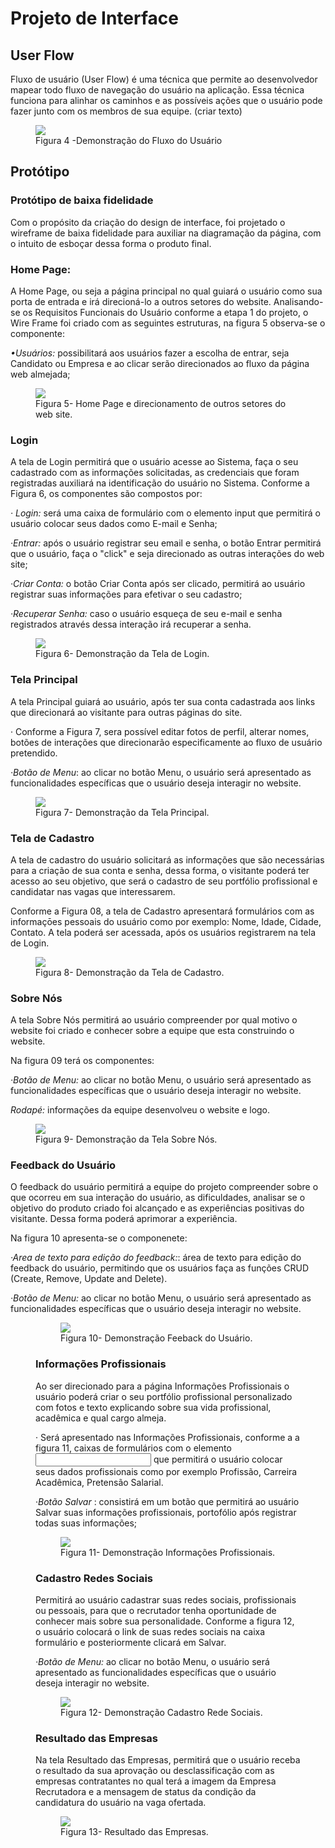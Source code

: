 
# Projeto de Interface

## User Flow

Fluxo de usuário (User Flow) é uma técnica que permite ao desenvolvedor mapear todo fluxo de navegação do usuário na aplicação. Essa técnica funciona para alinhar os caminhos e as possíveis ações que o usuário pode fazer junto com os membros de sua equipe.    (criar texto) 

<figure>
  <img src="img/prototipo.png"> <figcaption>Figura 4 -Demonstração do Fluxo do Usuário </figcaption>
</figure>


## Protótipo

### Protótipo de baixa fidelidade
 Com o propósito da criação do design de interface, foi projetado o wireframe de baixa fidelidade para auxiliar na diagramação da página, com  o intuito de esboçar dessa forma o produto final. 
 
 ### Home Page: 
  A Home Page, ou seja a página principal no qual guiará o usuário como sua porta de entrada e irá direcioná-lo a outros setores do website.
  Analisando-se os Requisitos Funcionais do Usuário conforme a etapa 1 do projeto, o Wire Frame foi criado com as seguintes  estruturas, na figura 5 observa-se o componente:


<em>•Usuários:</em>  possibilitará aos usuários fazer a escolha de entrar, seja Candidato ou Empresa e ao clicar serão direcionados ao fluxo da página web almejada;

<figure>
  <img src="img/homepage.png">
  <figcaption>Figura 5- Home Page e direcionamento de outros setores do web site. </figcaption>
</figure>

  

### Login
 A tela de Login permitirá que o usuário acesse ao Sistema, faça o seu cadastrado com as informações solicitadas, as credenciais que foram registradas auxiliará na identificação do usuário no Sistema.
 Conforme a Figura 6, os componentes são compostos por:

 <em>· Login:</em> será uma caixa de formulário com o elemento input que permitirá o usuário colocar seus dados como E-mail e Senha;

<em>·Entrar:</em>  após o usuário registrar seu email e senha, o botão Entrar permitirá que o usuário, faça o "click" e seja direcionado as outras interações do web site; 
 
 <em>·Criar Conta:</em> o botão Criar Conta após ser clicado, permitirá ao usuário registrar suas informações para efetivar o seu cadastro;

 <em>·Recuperar Senha:</em> caso o usuário esqueça de seu e-mail e senha registrados  através dessa interação irá recuperar a senha.
 
<figure> 
  <img src="img/login.png">
  <figcaption> Figura 6- Demonstração da Tela de Login.</figcaption>
</figure>


### Tela Principal
 A tela Principal guiará ao usuário, após ter sua conta cadastrada aos links que direcionará ao visitante para outras páginas do site. 

 · Conforme a  Figura 7, sera possível editar fotos de perfil, alterar nomes, botões de interações que direcionarão  especificamente ao fluxo de usuário pretendido.

 <em>·Botão de Menu</em>: ao clicar no botão Menu, o usuário será apresentado as funcionalidades específicas que o usuário deseja interagir no website.


<figure> 
  <img src="img/principal.png">
  <figcaption> Figura 7- Demonstração da Tela Principal.</figcaption>
</figure>

### Tela de Cadastro

A tela de cadastro do usuário solicitará as informações que são necessárias para a criação de sua conta e senha, dessa forma, o visitante poderá ter acesso ao seu objetivo, que será o cadastro de seu portfólio profissional e candidatar nas vagas que interessarem.

 Conforme a Figura 08, a tela de Cadastro apresentará  formulários com as informaçōes pessoais do usuário como por exemplo: Nome, Idade, Cidade, Contato.
 A tela poderá ser acessada, após os usuários registrarem na tela de Login. 


<figure> 
  <img src="img/Criarconta.png">
  <figcaption> Figura 8- Demonstração da Tela de Cadastro.</figcaption>
</figure>

### Sobre Nós

A tela Sobre Nós permitirá ao usuário compreender por qual motivo o website foi criado e conhecer sobre a equipe que esta construindo o website. 

  Na figura 09 terá os componentes:

  <em>·Botão de Menu:</em> ao clicar no botão Menu, o usuário será apresentado as funcionalidades específicas que o usuário deseja interagir no website.

  <em>Rodapé:</em> informações da equipe desenvolveu o website e logo.

<figure> 
  <img src="img/Sobrenos.png">
  <figcaption> Figura 9- Demonstração da Tela Sobre Nós.</figcaption>
</figure>

### Feedback do Usuário
 O feedback do usuário permitirá a equipe do projeto compreender sobre  o que ocorreu em sua interação do usuário, as dificuldades, analisar se o objetivo do produto criado foi alcançado e as experiências positivas do visitante. 
 Dessa forma poderá aprimorar a experiência.
   
   Na figura 10 apresenta-se o componenete:

  <em>·Area de texto para edição do feedback:</em>: área de texto para edição do feedback do usuário, permitindo que os usuários faça as funções CRUD (Create, Remove, Update and Delete).

 <em>·Botão de Menu:</em> ao clicar no botão Menu, o usuário será apresentado as funcionalidades específicas que o usuário deseja interagir no website.<figure>
 
 <figure> 
  <img src="img/Feedbackdousuario.png">
   <figcaption> Figura 10- Demonstração Feeback do Usuário.</figcaption>
</figure>

### Informações Profissionais
 Ao ser direcionado para a página Informações Profissionais o usuário poderá criar o seu portfólio profissional personalizado com fotos e texto explicando sobre sua vida profissional, acadêmica e qual cargo almeja. 

· Será apresentado nas Informações Profissionais, conforme a a figura 11, caixas de formulários com o elemento <input> que permitirá o usuário colocar seus dados profissionais como por exemplo Profissão, Carreira Acadêmica, Pretensão Salarial.

·<em>Botão Salvar</em> : consistirá em um botão que permitirá ao usuário Salvar suas informações profissionais, portofólio após registrar todas suas informações;

 <figure> 
  <img src="img/Informacoesprofi.png">
   <figcaption> Figura 11- Demonstração Informações Profissionais.</figcaption>
</figure>

 ### Cadastro Redes Sociais 
  Permitirá ao usuário cadastrar suas redes sociais, profissionais ou pessoais, para que o recrutador tenha oportunidade de conhecer mais sobre sua personalidade.
  Conforme a figura 12, o usuário colocará o link de suas redes sociais na caixa formulário e posteriormente clicará em Salvar.

  <em>·Botão de Menu:</em> ao clicar no botão Menu, o usuário será apresentado as funcionalidades específicas que o usuário deseja interagir no website.  

 <figure> 
  <img src="img/Cadastro.png">
   <figcaption> Figura 12- Demonstração Cadastro Rede Sociais.</figcaption>
</figure>
  
  ### Resultado das Empresas
 Na tela Resultado das Empresas, permitirá que o usuário receba o resultado da sua aprovação ou desclassificação com as empresas contratantes no qual terá a imagem da Empresa Recrutadora e a mensagem de status da condição da candidatura do usuário na vaga ofertada.

  
 <figure> 
  <img src="img/Resultado.png">
   <figcaption> Figura 13- Resultado das Empresas.</figcaption>
</figure>








